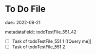 # To Do File

due:: 2022-09-21

metadatafield:: todoTestFile_551\_42

- [ ] Task of todoTestFile_551 1 [[Query me]]
- [ ] Task of todoTestFile_551 2
